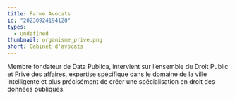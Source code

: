 ```yaml
---
title: Parme Avocats
id: "20230924194120"
types:
  - undefined
thumbnail: organisme_prive.png
short: Cabinet d'avocats
---
```


Membre fondateur de Data Publica, intervient sur l’ensemble du Droit Public et Privé des affaires, expertise spécifique dans le domaine de la ville intelligente et plus précisément de créer une spécialisation en droit des données publiques.